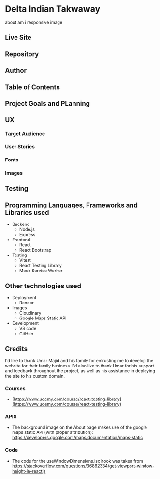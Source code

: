 # Delta Indian Takwaway
about
am i responsive image

## Live Site

## Repository

## Author

## Table of Contents

## Project Goals and PLanning

## UX

### Target Audience

### User Stories

### Fonts

### Images

## Testing

## Programming Languages, Frameworks and Libraries used
- Backend
    - Node.js
    - Express
- Frontend
    - React
    - React Bootstrap
- Testing
    - Vitest
    - React Testing Library
    - Mock Service Worker
## Other technologies used
- Deployment
    - Render
- Images
    - Cloudinary
    - Google Maps Static API
- Development
    - VS code
    - GitHub
## Credits
I'd like to thank Umar Majid and his family for entrusting me to develop the website for their family business. I'd also like to thank Umar for his support and feedback throughout the project, as well as his assistance in deploying the site to his custom domain.
### Courses
- [https://www.udemy.com/course/react-testing-library](https://www.udemy.com/course/react-testing-library)
### APIS
- The background image on the About page makes use of the google maps static API (with proper attribution): https://developers.google.com/maps/documentation/maps-static

### Code
- The code for the useWindowDimensions.jsx hook was taken from https://stackoverflow.com/questions/36862334/get-viewport-window-height-in-reactjs